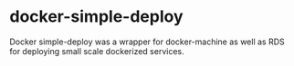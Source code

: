 # docker-simple-deploy
Docker simple-deploy was a wrapper for docker-machine as well as RDS for deploying small scale dockerized services. 

